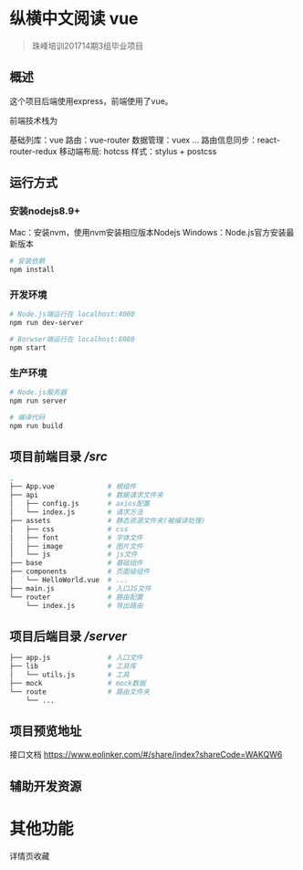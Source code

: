 # 纵横中文阅读 vue

> 珠峰培训201714期3组毕业项目


## 概述

这个项目后端使用express，前端使用了vue。

前端技术栈为

基础列库：vue
路由：vue-router
数据管理：vuex ...
路由信息同步：react-router-redux
移动端布局: hotcss
样式：stylus + postcss

## 运行方式
### 安装nodejs8.9+
Mac：安装nvm，使用nvm安装相应版本Nodejs Windows：Node.js官方安装最新版本

``` bash
# 安装依赖
npm install
```

### 开发环境
``` bash
# Node.js端运行在 localhost:4000
npm run dev-server

# Borwser端运行在 localhost:8080
npm start
```


### 生产环境
``` bash
# Node.js服务器
npm run server

# 编译代码
npm run build
```

## 项目前端目录 */src*
``` bash
.
├── App.vue             # 根组件
├── api                 # 数据请求文件夹
│   ├── config.js       # axios配置
│   └── index.js        # 请求方法
├── assets              # 静态资源文件夹(被编译处理)
│   ├── css             # css
│   ├── font            # 字体文件
│   ├── image           # 图片文件
│   └── js              # js文件
├── base                # 基础组件
├── components          # 页面级组件
│   └── HelloWorld.vue  # ...
├── main.js             # 入口JS文件
└── router              # 路由配置
    └── index.js        # 导出路由
```

## 项目后端目录 */server*
``` bash
├── app.js              # 入口文件
├── lib                 # 工具库
│   └── utils.js        # 工具
├── mock                # mock数据
└── route               # 路由文件夹
    └── ...

```

## 项目预览地址

接口文档 ﻿https://www.eolinker.com/#/share/index?shareCode=WAKQW6

## 辅助开发资源


# 其他功能
详情页收藏

